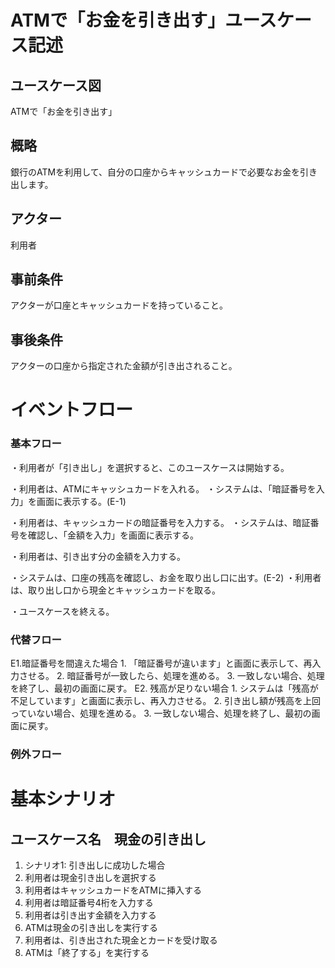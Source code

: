 # ATMで「お金を引き出す」ユースケース記述

## ユースケース図
ATMで「お金を引き出す」
## 概略
銀行のATMを利用して、自分の口座からキャッシュカードで必要なお金を引き出します。

## アクター
利用者

## 事前条件
アクターが口座とキャッシュカードを持っていること。

## 事後条件
アクターの口座から指定された金額が引き出されること。
# イベントフロー
### 基本フロー
・利用者が「引き出し」を選択すると、このユースケースは開始する。

・利用者は、ATMにキャッシュカードを入れる。
・システムは、「暗証番号を入力」を画面に表示する。(E-1)

・利用者は、キャッシュカードの暗証番号を入力する。
・システムは、暗証番号を確認し、「金額を入力」を画面に表示する。

・利用者は、引き出す分の金額を入力する。

・システムは、口座の残高を確認し、お金を取り出し口に出す。(E-2)
・利用者は、取り出し口から現金とキャッシュカードを取る。

・ユースケースを終える。
### 代替フロー
E1.暗証番号を間違えた場合
    1. 「暗証番号が違います」と画面に表示して、再入力させる。
    2. 暗証番号が一致したら、処理を進める。
    3. 一致しない場合、処理を終了し、最初の画面に戻す。
E2. 残高が足りない場合
    1. システムは「残高が不足しています」と画面に表示し、再入力させる。
    2. 引き出し額が残高を上回っていない場合、処理を進める。
    3. 一致しない場合、処理を終了し、最初の画面に戻す。
### 例外フロー
# 基本シナリオ
## ユースケース名　現金の引き出し
 1. シナリオ1: 引き出しに成功した場合
 2. 利用者は現金引き出しを選択する
 3. 利用者はキャッシュカードをATMに挿入する
 4. 利用者は暗証番号4桁を入力する
 5. 利用者は引き出す金額を入力する
 6. ATMは現金の引き出しを実行する
 7. 利用者は、引き出された現金とカードを受け取る
 8. ATMは「終了する」を実行する